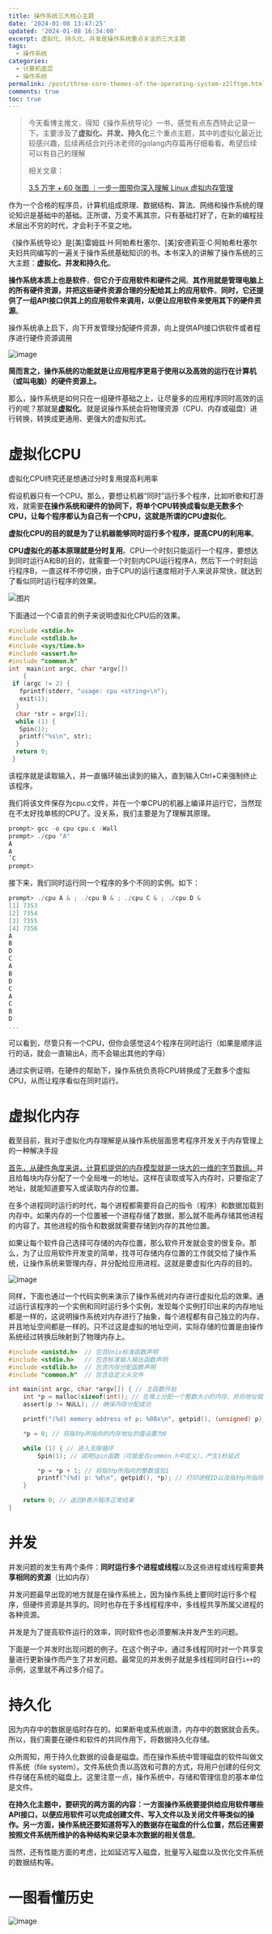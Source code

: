 ```yaml
---
title: 操作系统三大核心主题
date: '2024-01-08 13:47:25'
updated: '2024-01-08 16:34:00'
excerpt: 虚拟化、持久化、并发是操作系统重点关注的三大主题
tags:
  - 操作系统
categories:
  - 计算机底层
  - 操作系统
permalink: /post/three-core-themes-of-the-operating-system-z2lftgm.html
comments: true
toc: true
---
```




> 今天看博主推文，得知《操作系统导论》一书，感觉有点东西特此记录一下。主要涉及了<span style="font-weight: bold;" data-type="strong">虚拟化、并发、持久化</span>三个重点主题，其中的虚拟化最近比较感兴趣，后续再结合刘丹冰老师的golang内存篇再仔细看看。希望后续可以有自己的理解
>
> 相关文章：
>
> [3.5 万字 + 60 张图 ｜一步一图带你深入理解 Linux 虚拟内存管理](https://mp.weixin.qq.com/s?__biz=MzUxODAzNDg4NQ==&amp;mid=2247522087&amp;idx=2&amp;sn=fe8f4cd34d68e0a10658dee88bd337df&amp;chksm=f98dd38dcefa5a9ba43a9d1ac96852532f53278915a6f6b9f5187b8c1c885c1e5848ebabbc86#rd)

作为一个合格的程序员，计算机组成原理、数据结构、算法、网络和操作系统的理论知识是基础中的基础。正所谓，万变不离其宗，只有基础打好了，在新的编程技术层出不穷的时代，才会利于不变之地。

《操作系统导论》是[美]雷姆兹·H·阿帕希杜塞尔、[美]安德莉亚·C·阿帕希杜塞尔夫妇共同编写的一遍关于操作系统基础知识的书。本书深入的讲解了操作系统的三大主题：<span style="font-weight: bold;" data-type="strong">虚拟化、并发和持久化</span>。

<span style="font-weight: bold;" data-type="strong">操作系统本质上也是软件</span>，<span style="font-weight: bold;" data-type="strong">但它介于应用软件和硬件之间</span>。<span style="font-weight: bold;" data-type="strong">其作用就是管理电脑上的所有硬件资源，并把这些硬件资源合理的分配给其上的应用软件</span>。<span style="font-weight: bold;" data-type="strong">同时，它还提供了一组API接口供其上的应用软件来调用，以便让应用软件来使用其下的硬件资源</span>。

操作系统承上启下，向下开发管理分配硬件资源，向上提供API接口供软件或者程序进行硬件资源调用

​![image](https://cdn.jsdelivr.net/gh/luommy/myblogimg@img/myblog/202401081635768.png)​

<span style="font-weight: bold;" data-type="strong">简而言之，操作系统的功能就是让应用程序更易于使用以及高效的运行在计算机（或叫电脑）的硬件资源上。</span> 

那么，操作系统是如何只在一组硬件基础之上，让尽量多的应用程序同时高效的运行的呢？那就是<span style="font-weight: bold;" data-type="strong">虚拟化</span>。就是说操作系统会将物理资源（CPU、内存或磁盘）进行转换，转换成更通用、更强大的虚拟形式。

# 虚拟化CPU

虚拟化CPU终究还是想通过分时复用提高利用率

假设机器只有一个CPU。那么，要想让机器“同时”运行多个程序，比如听歌和打游戏，就需要<span style="font-weight: bold;" data-type="strong">在操作系统和硬件的协同下，将单个CPU转换成看似是无数多个CPU，让每个程序都认为自己有一个CPU，这就是所谓的CPU虚拟化</span>。

<span style="font-weight: bold;" data-type="strong">虚拟化CPU的目的就是为了让机器能够同时运行多个程序，提高CPU的利用率</span>。

<span style="font-weight: bold;" data-type="strong">CPU虚拟化的基本原理就是分时复用</span>。CPU一个时刻只能运行一个程序，要想达到同时运行A和B的目的，就需要一个时刻内CPU运行程序A，然后下一个时刻运行程序B，一直这样不停切换，由于CPU的运行速度相对于人来说非常快，就达到了看似同时运行程序的效果。

​![图片](https://mmbiz.qpic.cn/sz_mmbiz_png/l6hSQtEH25iccnGOBic4Dia1H90kPnj46FG9mGN5BfekZ05P41jzzGOIBucqlWy3HicQylONnia8vHLSUFcBOh7neKg/640?wx_fmt=png&from=appmsg&wxfrom=5&wx_lazy=1&wx_co=1)​

下面通过一个C语言的例子来说明虚拟化CPU后的效果。

```c
#include <stdio.h> 
#include <stdlib.h> 
#include <sys/time.h> 
#include <assert.h> 
#include "common.h"  
int  main(int argc, char *argv[]) 
	{ 
 if (argc != 2) { 
   fprintf(stderr, "usage: cpu <string>\n"); 
   exit(1); 
  } 
  char *str = argv[1]; 
  while (1) { 
   Spin(1); 
   printf("%s\n", str); 
  } 
  return 0; 
 }
```

该程序就是读取输入，并一直循环输出读到的输入，直到输入Ctrl+C来强制终止该程序。

我们将该文件保存为cpu.c文件，并在一个单CPU的机器上编译并运行它，当然现在不太好找单核的CPU了。没关系，我们主要是为了理解其原理。

```c
prompt> gcc -o cpu cpu.c -Wall 
prompt> ./cpu "A" 
A
A
ˆC 
prompt>
```

接下来，我们同时运行同一个程序的多个不同的实例。如下：

```c
prompt> ./cpu A & ; ./cpu B & ; ./cpu C & ; ./cpu D & 
[1] 7353 
[2] 7354 
[3] 7355 
[4] 7356 
A 
B 
D 
C 
A 
B 
D 
C 
A 
C 
B 
D 
...
```

可以看到，尽管只有一个CPU，但你会感觉这4个程序在同时运行（如果是顺序运行的话，就会一直输出A，而不会输出其他的字母）

通过实例证明，在硬件的帮助下，操作系统负责将CPU转换成了无数多个虚拟CPU，从而让程序看似在同时运行。

# 虚拟化内存

截至目前，我对于虚拟化内存理解是从操作系统层面思考程序开发关于内存管理上的一种解决手段

<u>首先，从硬件角度来讲，计算机提供的内存模型就是一块大的一维的字节数组。</u>并且给每块内存分配了一个全局唯一的地址。这样在读取或写入内存时，只要指定了地址，就能知道要写入或读取内存的位置。

在多个进程同时运行的时代，每个进程都需要将自己的指令（程序）和数据加载到内存中。如果内存的一个位置被一个进程存储了数据，那么就不能再存储其他进程的内容了。其他进程的指令和数据就需要存储到内存的其他位置。

如果让每个软件自己选择可存储的内存位置，那么软件开发就会变的很复杂。那么，为了让应用软件开发变的简单，找寻可存储内存位置的工作就交给了操作系统，让操作系统来管理内存，并分配给应用进程。这就是要虚拟化内存的目的。

​![image](https://cdn.jsdelivr.net/gh/luommy/myblogimg@img/myblog/202401081635527.png)​

同样，下面也通过一个代码实例来演示了操作系统对内存进行虚拟化后的效果。通过运行该程序的一个实例和同时运行多个实例，发现每个实例打印出来的内存地址都是一样的，这说明操作系统对内存进行了抽象，每个进程都有自己独立的内存，并且地址空间都是一样的。只不过这是虚拟的地址空间，实际存储的位置是由操作系统经过转换后映射到了物理内存上。

```c
#include <unistd.h>  // 包含Unix标准函数声明
#include <stdio.h>   // 包含标准输入输出函数声明
#include <stdlib.h>  // 包含内存分配函数声明
#include "common.h"  // 包含自定义头文件

int main(int argc, char *argv[]) { // 主函数开始
    int *p = malloc(sizeof(int)); // 在堆上分配一个整数大小的内存，并将地址赋给指针变量p
    assert(p != NULL); // 确保内存分配成功

    printf("(%d) memory address of p: %08x\n", getpid(), (unsigned) p); // 打印进程ID和指针p所指向内存的地址

    *p = 0; // 将指针p所指向的内存地址的值设置为0

    while (1) { // 进入无限循环
        Spin(1); // 调用Spin函数（可能是在common.h中定义），产生1秒延迟

        *p = *p + 1; // 将指针p所指向的整数值加1
        printf("(%d) p: %d\n", getpid(), *p); // 打印进程ID以及指针p所指向的整数值
    }

    return 0; // 返回0表示程序正常结束
}

```

# 并发

并发问题的发生有两个条件：<span style="font-weight: bold;" data-type="strong">同时运行多个进程或线程</span>以及这些进程或线程需要<span style="font-weight: bold;" data-type="strong">共享相同的资源</span>（比如内存）

并发问题最早出现的地方就是在操作系统上，因为操作系统上要同时运行多个程序，但硬件资源是共享的。同时也存在于多线程程序中，多线程共享所属父进程的各种资源。

并发是为了提高软件运行的效率，同时软件也必须要解决并发产生的问题。

下面是一个并发时出现问题的例子。在这个例子中，通过多线程同时对一个共享变量进行更新操作而产生了并发问题。最常见的并发例子就是多线程同时自行`i++`​的示例，这里就不再过多介绍了。

# 持久化

因为内存中的数据是临时存在的。如果断电或系统崩溃，内存中的数据就会丢失。所以，我们需要在硬件和软件的共同作用下，将数据持久化存储。

众所周知，用于持久化数据的设备是磁盘。而在操作系统中管理磁盘的软件叫做文件系统（file system）。文件系统负责以高效和可靠的方式，将用户创建的任何文件存储在系统的磁盘上。这里注意一点，操作系统中，存储和管理信息的基本单位是文件。

<span style="font-weight: bold;" data-type="strong">在持久化主题中，要研究的两方面的内容：一方面操作系统要提供给应用软件哪些API接口，以便应用软件可以完成创建文件、写入文件以及关闭文件等类似的操作。另一方面，操作系统还要知道将写入的数据存在磁盘的什么位置，然后还需要按照文件系统所维护的各种结构来记录本次数据的相关信息</span>。

当然，还有性能方面的考虑，比如延迟写入磁盘，批量写入磁盘以及优化文件系统的数据结构等。

# 一图看懂历史

​![image](https://cdn.jsdelivr.net/gh/luommy/myblogimg@img/myblog/202401081635969.png)​
